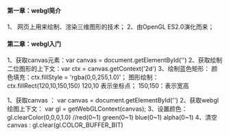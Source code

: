 #### 第一章：webgl简介
1、 网页上用来绘制、渲染三维图形的技术；
2、由OpenGL ES2.0演化而来；

#### 第二章：webgl入门
<!-- 原生canvas绘制图形 -->
1、获取canvas元素：var canvas = document.getElementById('')
2、获取绘制二位图形的上下文：var ctx = canvas.getContext('2d')
3、绘制蓝色矩形：
     颜色填充：ctx.fillStyle = 'rgba(0,0,255,1.0)'； 
     图形绘制： ctx.fillRect(120,10,150,150)
     120,10  表示坐标点；    150,150：表示宽高

<!-- webgl绘制图形 -->
1、获取canvas ：  var canvas = document.getElementById('')
2、获取webgl绘图上下文： var gl = getWebGLContext(canvas);
3、设置颜色：  gl.clearColor(0,0,0,1.0)    //red(0~1)  green(0~1) blue(0~1) alpha(0~1)
4、清空canvas :  gl.clear(gl.COLOR_BUFFER_BIT)